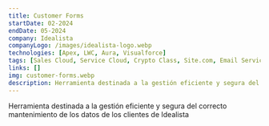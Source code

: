 ```yaml
---
title: Customer Forms
startDate: 02-2024
endDate: 05-2024
company: Idealista
companyLogo: /images/idealista-logo.webp
technologies: [Apex, LWC, Aura, Visualforce]
tags: [Sales Cloud, Service Cloud, Crypto Class, Site.com, Email Services]
links: []
img: customer-forms.webp
description: Herramienta destinada a la gestión eficiente y segura del correcto mantenimiento de los datos de los clientes de Idealista.
---
```


Herramienta destinada a la gestión eficiente y segura del correcto mantenimiento de los datos de los clientes de Idealista
